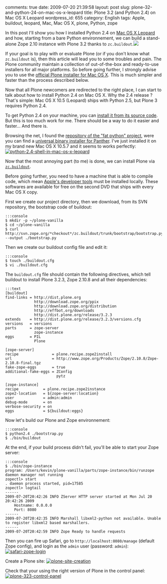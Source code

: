 comments: true
date: 2009-07-20 21:39:58
layout: post
slug: plone-32-and-python-24-on-mac-os-x-leopard
title: Plone 3.2 (and Python 2.4) on Mac OS X Leopard
wordpress_id: 655
category: English
tags: Apple, buildout, leopard, Mac, Mac OS X, plone, Python, zope

In this post I'll show you how I installed Python 2.4 on [Mac OS X Leopard](http://www.amazon.com/gp/product/B000FK88JK/ref=as_li_tf_tl?ie=UTF8&tag=kevideld-20&linkCode=as2&camp=217145&creative=399381&creativeASIN=B000FK88JK) and how, starting from a bare Python environnement, we can build a stand-alone Zope 2.10 instance with Plone 3.2 thanks to `zc.buildout`.![](http://www.assoc-amazon.com/e/ir?t=kevideld-20&l=as2&o=1&a=B000FK88JK&camp=217145&creative=399381)

If your goal is to play with or evaluate Plone (or if you don't know what `zc.buildout` is), then this article will lead you to some troubles and pain. The Plone community maintain a collection of out-of-the-box and ready-to-use installers for all major platforms. So before going further, I strongly advise you to use the [official Plone installer for Mac OS X](http://plone.org/products/plone). This is much simpler and faster than the process described below.

Now that all Plone newcomers are redirected to the right place, I can start to talk about how to install Python 2.4 on Mac OS X. Why the 2.4 release ? That's simple: Mac OS X 10.5 (Leopard) ships with Python 2.5, but Plone 3 requires Python 2.4.

To get Python 2.4 on your machine, you can [install it from its source code](http://kb.ucla.edu/articles/installing-plone-v32-on-mac-os-x-105). But this is too much work for me. There should be a way to do it easier and faster... And there is.

Browsing the net, I found the [repository of the "fat python" project](http://pythonmac.org/packages/py24-fat/), were you can find a [universal binary installer for Panther](http://pythonmac.org/packages/py24-fat/dmg/python-2.4.4-macosx2006-10-18.dmg). I've just installed it on my brand new Mac OS X 10.5.7 and it seems to works perfectly:
[![python-2.4-shell-in-mac-os-x-leopard](http://kevin.deldycke.com/wp-content/uploads/2009/07/python-2.4-shell-in-mac-os-x-leopard-300x127.png)](http://kevin.deldycke.com/wp-content/uploads/2009/07/python-2.4-shell-in-mac-os-x-leopard.png)

Now that the most annoying part (to me) is done, we can install Plone via [`zc.buildout`](http://pypi.python.org/pypi/zc.buildout).

Before going further, you need to have a machine that is able to compile code, which mean [Apple's developer tools](http://developer.apple.com/technology/tools.html) must be installed locally. These softwares are available for free on the second DVD that ships with every Mac OS X copy.

First we create our project directory, then we download, from its SVN repository, the bootstrap code of buildout:

    :::console
    $ mkdir -p ~/plone-vanilla
    $ cd ~/plone-vanilla
    $ curl http://svn.zope.org/*checkout*/zc.buildout/trunk/bootstrap/bootstrap.py --output ./bootstrap.py

Then we create our buildout config file and edit it:

    :::console
    $ touch ./buildout.cfg
    $ vi ./buildout.cfg

The `buildout.cfg` file should contain the following directives, which tell buildout to install Plone 3.2.3, Zope 2.10.8 and all their dependencies:

    :::text
    [buildout]
    find-links = http://dist.plone.org
                 http://download.zope.org/ppix
                 http://download.zope.org/distribution
                 http://effbot.org/downloads
                 http://dist.plone.org/release/3.2.3
    extends    = http://dist.plone.org/release/3.2.3/versions.cfg
    versions   = versions
    parts      = zope-server
                 zope-instance
    eggs       = PIL
                 Plone

    [zope-server]
    recipe               = plone.recipe.zope2install
    url                  = http://www.zope.org/Products/Zope/2.10.8/Zope-2.10.8-final.tgz
    fake-zope-eggs       = true
    additional-fake-eggs = ZConfig
                           pytz

    [zope-instance]
    recipe           = plone.recipe.zope2instance
    zope2-location   = ${zope-server:location}
    user             = admin:admin
    debug-mode       = on
    verbose-security = on
    eggs             = ${buildout:eggs}

Now let's build our Plone and Zope environnement:

    :::console
    $ python2.4 ./bootstrap.py
    $ ./bin/buildout

At the end, if your build process didn't fail, you'll be able to start your Zope server:

    :::console
    $ ./bin/zope-instance
    program: /Users/kevin/plone-vanilla/parts/zope-instance/bin/runzope
    daemon manager not running
    zopectl> start
    . daemon process started, pid=17585
    zopectl> logtail
    ------
    2009-07-20T20:42:26 INFO ZServer HTTP server started at Mon Jul 20 20:42:26 2009
    	Hostname: 0.0.0.0
    	Port: 8080
    ------
    2009-07-20T20:42:35 INFO Marshall libxml2-python not available. Unable to register libxml2 based marshallers.
    ------
    2009-07-20T20:42:59 INFO Zope Ready to handle requests

Then you can fire up Safari, go to `http://localhost:8080/manage` (default Zope config), and login as the `admin` user (password: `admin`):
[![safari-zope-login](http://kevin.deldycke.com/wp-content/uploads/2009/07/safari-zope-login-300x231.png)](http://kevin.deldycke.com/wp-content/uploads/2009/07/safari-zope-login.png)

Create a Plone site:
[![plone-site-creation](http://kevin.deldycke.com/wp-content/uploads/2009/07/plone-site-creation-300x249.png)](http://kevin.deldycke.com/wp-content/uploads/2009/07/plone-site-creation.png)

Check that your using the right version of Plone in the control panel:
[![plone-323-control-panel](http://kevin.deldycke.com/wp-content/uploads/2009/07/plone-323-control-panel-300x299.png)](http://kevin.deldycke.com/wp-content/uploads/2009/07/plone-323-control-panel.png)
